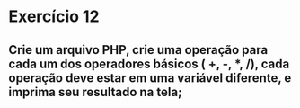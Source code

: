 # Exercício 12
## Crie um arquivo PHP, crie uma operação para cada um dos operadores básicos ( +, -, *, /), cada operação deve estar em uma variável diferente, e imprima seu resultado na tela;